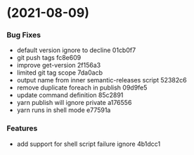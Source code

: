 #  (2021-08-09)


### Bug Fixes

* default version ignore to decline 01cb0f7
* git push tags fc8e609
* improve get-version 2f156a3
* limited git tag scope 7da0acb
* output name from inner semantic-releases script 52382c6
* remove duplicate foreach in publish 09d9fe5
* update command definition 85c2891
* yarn publish will ignore private a176556
* yarn runs in shell mode e77591a


### Features

* add support for shell script failure ignore 4b1dcc1



